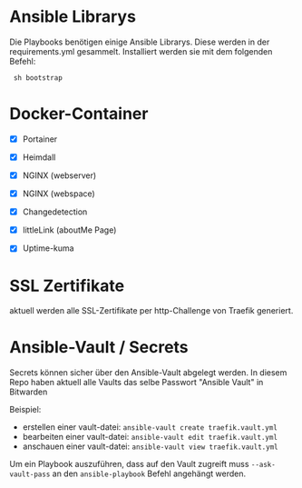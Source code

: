 # Ansible Librarys
Die Playbooks benötigen einige Ansible Librarys. Diese werden in der requirements.yml gesammelt.
Installiert werden sie mit dem folgenden Befehl:

<code> sh bootstrap </code>

# Docker-Container
- [X] Portainer 
- [X] Heimdall
- [X] NGINX (webserver)
- [X] NGINX (webspace)
- [X] Changedetection
- [X] littleLink (aboutMe Page)
- [X] Uptime-kuma


# SSL Zertifikate

aktuell werden alle SSL-Zertifikate per http-Challenge von Traefik generiert.

# Ansible-Vault / Secrets

Secrets können sicher über den Ansible-Vault abgelegt werden.
In diesem Repo haben aktuell alle Vaults das selbe Passwort "Ansible Vault" in Bitwarden

Beispiel:

- erstellen einer vault-datei: `ansible-vault create traefik.vault.yml`
- bearbeiten einer vault-datei: `ansible-vault edit traefik.vault.yml`
- anschauen einer vault-datei: `ansible-vault view traefik.vault.yml`

Um ein Playbook auszuführen, dass auf den Vault zugreift muss `--ask-vault-pass` an den `ansible-playbook` Befehl angehängt werden.
